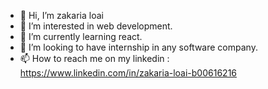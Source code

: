 - 👋 Hi, I’m zakaria loai
- 👀 I’m interested in web development.
- 🌱 I’m currently learning react.
- 💞️ I’m looking to have internship in any software company.
- 📫 How to reach me on my linkedin : https://www.linkedin.com/in/zakaria-loai-b00616216

<!---
zikaloai71/zikaloai71 is a ✨ special ✨ repository because its `README.md` (this file) appears on your GitHub profile.
You can click the Preview link to take a look at your changes.
--->
